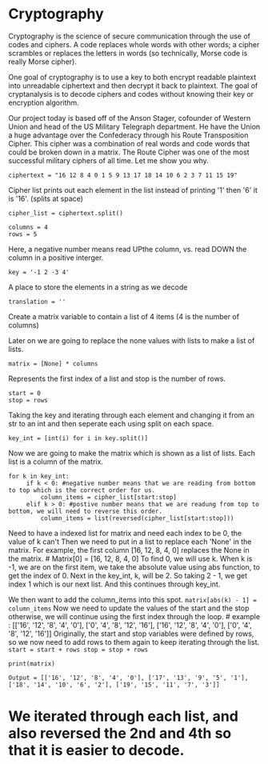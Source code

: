 # Cryptography

Cryptography is the science of secure communication through the use of codes and ciphers. A
code replaces whole words with other words; a cipher scrambles or replaces the letters in
words (so technically, Morse code is really Morse cipher). 

One goal of cryptography is to use a key to both encrypt readable plaintext into unreadable 
ciphertext and then decrypt it back to plaintext. The goal of cryptanalysis is to decode 
ciphers and codes without knowing their key or encryption algorithm.

Our project today is based off of the Anson Stager, cofounder of Western Union and head 
of the US Military Telegraph department. He have the Union a huge advantage over the 
Confederacy through his Route Transposition Cipher. This cipher was a combination of real 
words and code words that could be broken down in a matrix. The Route Cipher was one of the 
most successful military ciphers of all time. Let me show you why. 

```
ciphertext = "16 12 8 4 0 1 5 9 13 17 18 14 10 6 2 3 7 11 15 19"
```

Cipher list prints out each element in the list instead of printing '1' then '6' it is '16'. (splits at space)
```
cipher_list = ciphertext.split()
```

```
columns = 4
rows = 5
```
Here, a negative number means read UPthe column, vs. read DOWN the column in a positive interger. 
```
key = '-1 2 -3 4' 
```
A place to store the elements in a string as we decode
```
translation = ''
```
Create a matrix variable to contain a list of 4 items (4 is the number of columns) 

Later on we are going to replace the none values with lists to make a list of lists.
```
matrix = [None] * columns
```
Represents the first index of a list and stop is the number of rows.
```
start = 0
stop = rows
```
Taking the key and iterating through each element and changing it from an str to an int and then seperate each using split on each space. 
```
key_int = [int(i) for i in key.split()] 
```
Now we are going to make the matrix which is shown as a list of lists. Each list is a column of the matrix.
```
for k in key_int:
     if k < 0: #negative number means that we are reading from bottom to top which is the correct order for us. 
         column_items = cipher_list[start:stop]
     elif k > 0: #postive number means that we are readung from top to bottom, we will need to reverse this order.
         column_items = list(reversed(cipher_list[start:stop]))
```
Need to have a indexed list for matrix and need each index to be 0, the value of k can't 
   Then we need to put in a list to replace each 'None' in the matrix.
   For example, the first column [16, 12, 8, 4, 0] replaces the None in the matrix.
    # Matrix[0] = [16, 12, 8, 4, 0] 
    To find 0, we will use k. 
When k is -1, we are on the first item, we take the absolute value using abs function, to get the index of 0.
Next in the key_int, k, will be 2. So taking 2 - 1, we get index 1 which is our next list. And this continues through key_int.

We then want to add the column_items into this spot. 
      ```
      matrix[abs(k) - 1] = column_items
      ```
Now we need to update the values of the start and the stop otherwise, we will continue using the first index through the loop.
     # example : [['16', '12', '8', '4', '0'], ['0', '4', '8', '12', '16'], ['16', '12', '8', '4', '0'], ['0', '4', '8', '12', '16']]
Originally, the start and stop variables were defined by rows, so we now need to add rows to them again to keep iterating through the list. 
     ```
     start = start + rows
     stop = stop + rows
     ```
```
print(matrix)
```
```
Output = [['16', '12', '8', '4', '0'], ['17', '13', '9', '5', '1'], ['18', '14', '10', '6', '2'], ['19', '15', '11', '7', '3']]
```
# We iterated through each list, and also reversed the 2nd and 4th so that it is easier to decode. 
